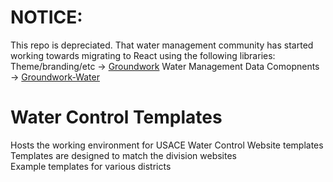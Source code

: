 # NOTICE:
This repo is depreciated. That water management community has started working towards migrating to React using the following libraries:
Theme/branding/etc -> [Groundwork](https://usace.github.io/groundwork/)
Water Management Data Comopnents -> [Groundwork-Water](https://usace-watermanagement.github.io/groundwork-water)



# Water Control Templates

Hosts the working environment for USACE Water Control Website templates  
Templates are designed to match the division websites  
Example templates for various districts  
